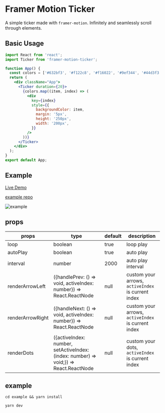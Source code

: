 # Framer Motion Ticker

A simple ticker made with `framer-motion`. Infinitely and seamlessly scroll through elements.

## Basic Usage

```jsx
import React from 'react';
import Ticker from 'framer-motion-ticker';

function App() {
  const colors = ['#632bf3', '#f122c8', '#f16022', '#9ef344', '#44d3f3'];
  return (
    <div className="App">
      <Ticker duration={20}>
        {colors.map((item, index) => (
          <div
            key={index}
            style={{
              backgroundColor: item,
              margin: '5px',
              height: '250px',
              width: '200px',
            }}
          />
        ))}
      </Ticker>
    </div>
  );
}
export default App;
```

## Example

[Live Demo](https://framer-motion-ticker-example.netlify.app/)

[example repo](https://github.com/jiangbo2015/framer-motion-carousel/tree/main/example)

![example](https://cdn.jsdelivr.net/gh/jiangbo2015/framer-motion-carousel/img.jpg)

## props

| props            | type                                                                                 | default | description                                        |
| ---------------- | ------------------------------------------------------------------------------------ | ------- | -------------------------------------------------- |
| loop             | boolean                                                                              | true    | loop play                                          |
| autoPlay         | boolean                                                                              | true    | auto play                                          |
| interval         | number                                                                               | 2000    | auto play interval                                 |
| renderArrowLeft  | ({handlePrev: () => void, activeIndex: number}) => React.ReactNode                   | null    | custom your arrows, `activeIndex` is current index |
| renderArrowRight | ({handleNext: () => void, activeIndex: number}) => React.ReactNode                   | null    | custom your arrows, `activeIndex` is current index |
| renderDots       | ({activeIndex: number, setActiveIndex: (index: number) => void;}) => React.ReactNode | null    | custom your dots, `activeIndex` is current index   |

## example

```
cd example && yarn install

yarn dev
```
